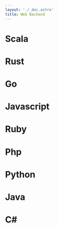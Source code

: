 ```yaml
---
layout: './_doc.astro'
title: Web Backend
---
```


# Scala

# Rust

# Go

# Javascript

# Ruby 

# Php

# Python

# Java

# C#